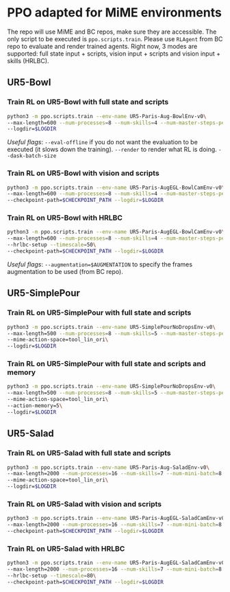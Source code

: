 # PPO adapted for MiME environments

The repo will use MiME and BC repos, make sure they are accessible. The only script to be executed is `ppo.scripts.train`. Please use `RLAgent` from BC repo to evaluate and render trained agents. Right now, 3 modes are supported: full state input + scripts, vision input + scripts and vision input + skills (HRLBC).

## UR5-Bowl
### Train RL on UR5-Bowl with full state and scripts
```bash
python3 -m ppo.scripts.train --env-name UR5-Paris-Aug-BowlEnv-v0\
--max-length=600 --num-processes=8 --num-skills=4 --num-master-steps-per-update=12\
--logdir=$LOGDIR
```
*Useful flags*: `--eval-offline` if you do not want the evaluation to be executed (it slows down the training). `--render` to render what RL is doing. `--dask-batch-size`

### Train RL on UR5-Bowl with vision and scripts
```bash
python3 -m ppo.scripts.train --env-name UR5-Paris-AugEGL-BowlCamEnv-v0\
--max-length=600 --num-processes=8 --num-skills=4 --num-master-steps-per-update=12\
--checkpoint-path=$CHECKPOINT_PATH --logdir=$LOGDIR
```

### Train RL on UR5-Bowl with HRLBC
```bash
python3 -m ppo.scripts.train --env-name UR5-Paris-AugEGL-BowlCamEnv-v0\
--max-length=600 --num-processes=8 --num-skills=4 --num-master-steps-per-update=12\
--hrlbc-setup --timescale=50\
--checkpoint-path=$CHECKPOINT_PATH --logdir=$LOGDIR
```
*Useful flags*: `--augmentation=$AUGMENTATION` to specify the frames augmentation to be used (from BC repo).

## UR5-SimplePour

### Train RL on UR5-SimplePour with full state and scripts
```bash
python3 -m ppo.scripts.train --env-name UR5-SimplePourNoDropsEnv-v0\
--max-length=500 --num-processes=8 --num-skills=5 --num-master-steps-per-update=12\
--mime-action-space=tool_lin_ori\
--logdir=$LOGDIR
```

### Train RL on UR5-SimplePour with full state and scripts and memory
```bash
python3 -m ppo.scripts.train --env-name UR5-SimplePourNoDropsEnv-v0\
--max-length=500 --num-processes=8 --num-skills=5 --num-master-steps-per-update=12\
--mime-action-space=tool_lin_ori\
--action-memory=5\
--logdir=$LOGDIR
```

## UR5-Salad

### Train RL on UR5-Salad with full state and scripts
```bash
python3 -m ppo.scripts.train --env-name UR5-Paris-Aug-SaladEnv-v0\
--max-length=2000 --num-processes=16 --num-skills=7 --num-mini-batch=8 --num-master-steps-per-update=30\
--mime-action-space=tool_lin_ori\
--logdir=$LOGDIR
```

### Train RL on UR5-Salad with vision and scripts
```bash
python3 -m ppo.scripts.train --env-name UR5-Paris-AugEGL-SaladCamEnv-v0\
--max-length=2000 --num-processes=16 --num-skills=7 --num-mini-batch=8 --num-master-steps-per-update=30\
--checkpoint-path=$CHECKPOINT_PATH --logdir=$LOGDIR
```

### Train RL on UR5-Salad with HRLBC
```bash
python3 -m ppo.scripts.train --env-name UR5-Paris-AugEGL-SaladCamEnv-v0\
--max-length=2000 --num-processes=16 --num-skills=7 --num-mini-batch=8 --num-master-steps-per-update=30\
--hrlbc-setup --timescale=80\
--checkpoint-path=$CHECKPOINT_PATH --logdir=$LOGDIR
```

